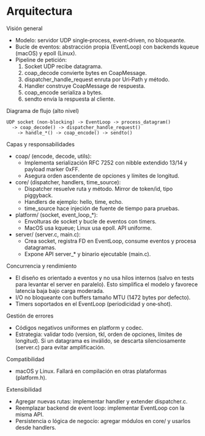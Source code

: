 # Arquitectura

Visión general
- Modelo: servidor UDP single‑process, event‑driven, no bloqueante.
- Bucle de eventos: abstracción propia (EventLoop) con backends kqueue (macOS)
  y epoll (Linux).
- Pipeline de petición:
  1) Socket UDP recibe datagrama.
  2) coap_decode convierte bytes en CoapMessage.
  3) dispatcher_handle_request enruta por Uri‑Path y método.
  4) Handler construye CoapMessage de respuesta.
  5) coap_encode serializa a bytes.
  6) sendto envía la respuesta al cliente.

Diagrama de flujo (alto nivel)

```
UDP socket (non-blocking) -> EventLoop -> process_datagram()
  -> coap_decode() -> dispatcher_handle_request()
    -> handle_*() -> coap_encode() -> sendto()
```

Capas y responsabilidades
- coap/ (encode, decode, utils):
  - Implementa serialización RFC 7252 con nibble extendido 13/14 y payload marker 0xFF.
  - Asegura orden ascendente de opciones y límites de longitud.
- core/ (dispatcher, handlers, time_source):
  - Dispatcher resuelve ruta y método. Mirror de token/id, tipo piggyback.
  - Handlers de ejemplo: hello, time, echo.
  - time_source hace injeción de fuente de tiempo para pruebas.
- platform/ (socket, event_loop_*):
  - Envolturas de socket y bucle de eventos con timers.
  - MacOS usa kqueue; Linux usa epoll. API uniforme.
- server/ (server.c, main.c):
  - Crea socket, registra FD en EventLoop, consume eventos y procesa datagramas.
  - Expone API server_* y binario ejecutable (main.c).

Concurrencia y rendimiento
- El diseño es orientado a eventos y no usa hilos internos (salvo en tests para
  levantar el server en paralelo). Esto simplifica el modelo y favorece
  latencia baja bajo carga moderada.
- I/O no bloqueante con buffers tamaño MTU (1472 bytes por defecto).
- Timers soportados en el EventLoop (periodicidad y one‑shot).

Gestión de errores
- Códigos negativos uniformes en platform y codec.
- Estrategia: validar todo (version, tkl, orden de opciones, límites de
  longitud). Si un datagrama es inválido, se descarta silenciosamente (server.c)
  para evitar amplificación.

Compatibilidad
- macOS y Linux. Fallará en compilación en otras plataformas (platform.h).

Extensibilidad
- Agregar nuevas rutas: implementar handler y extender dispatcher.c.
- Reemplazar backend de event loop: implementar EventLoop con la misma API.
- Persistencia o lógica de negocio: agregar módulos en core/ y usarlos desde
  handlers.
